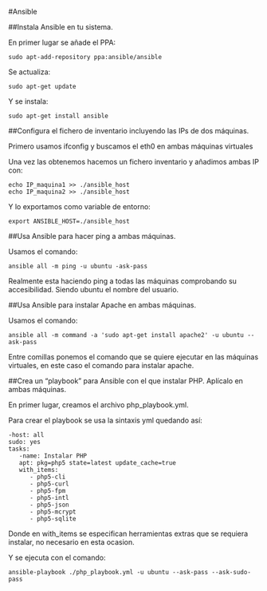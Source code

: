 #Ansible

##Instala Ansible en tu sistema.

En primer lugar se añade el PPA:

    sudo apt-add-repository ppa:ansible/ansible
    
Se actualiza:

    sudo apt-get update
    
Y se instala:

    sudo apt-get install ansible

##Configura el fichero de inventario incluyendo las IPs de dos máquinas. 

Primero usamos ifconfig y buscamos el eth0 en ambas máquinas virtuales

Una vez las obtenemos hacemos un fichero inventario y añadimos ambas IP con:  
    
    echo IP_maquina1 >> ./ansible_host 
    echo IP_maquina2 >> ./ansible_host
       
Y lo exportamos como variable de entorno:

    export ANSIBLE_HOST=./ansible_host

##Usa Ansible para hacer ping a ambas máquinas. 

Usamos el comando:

    ansible all -m ping -u ubuntu -ask-pass

Realmente esta haciendo ping a todas las máquinas comprobando su accesibilidad.
Siendo ubuntu el nombre del usuario.

##Usa Ansible para instalar Apache en ambas máquinas. 

Usamos el comando:

    ansible all -m command -a 'sudo apt-get install apache2' -u ubuntu --ask-pass
   
Entre comillas ponemos el comando que se quiere ejecutar en las máquinas virtuales, en este caso el comando para instalar apache.

##Crea un “playbook” para Ansible con el que instalar PHP. Aplícalo en ambas máquinas. 

En primer lugar, creamos el archivo php_playbook.yml.

Para crear el playbook se usa la sintaxis yml quedando así:

    -host: all
    sudo: yes
    tasks:
       -name: Instalar PHP
       apt: pkg=php5 state=latest update_cache=true
       with_items:
          - php5-cli
          - php5-curl
          - php5-fpm
          - php5-intl
          - php5-json
          - php5-mcrypt
          - php5-sqlite
       
       
Donde en with_items se especifican herramientas extras que se requiera instalar, no necesario en esta ocasion.

Y se ejecuta con el comando:

    ansible-playbook ./php_playbook.yml -u ubuntu --ask-pass --ask-sudo-pass



